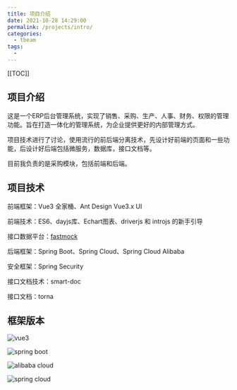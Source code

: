 ```yaml
---
title: 项目介绍
date: 2021-10-28 14:29:00
permalink: /projects/intro/
categories:
  - tbeam
tags: 
  - 
---
```


[[TOC]]

## 项目介绍

这是一个ERP后台管理系统，实现了销售、采购、生产、人事、财务、权限的管理功能。旨在打造一体化的管理系统，为企业提供更好的内部管理方式。

项目技术进行了讨论，使用流行的前后端分离技术，先设计好前端的页面和一些功能，后设计好后端包括微服务，数据库，接口文档等。

目前我负责的是采购模块，包括前端和后端。



## 项目技术

前端框架：Vue3 全家桶、Ant Design Vue3.x UI

前端技术：ES6、dayjs库、Echart图表、driverjs 和 introjs 的新手引导

接口数据平台：[fastmock](https://www.fastmock.site/#/)

后端框架：Spring Boot、Spring Cloud、Spring Cloud Alibaba

安全框架：Spring Security

接口文档技术：smart-doc

接口文档：torna

## 框架版本

![vue3](https://img.shields.io/badge/vue3-v^3.0.0-green)

![spring boot](https://img.shields.io/badge/spring%20boot-v2.3.2.RELEASE-blue)

![alibaba cloud](https://img.shields.io/badge/alibaba%20cloud-v2.2.6.RELEASE-red)

![spring cloud](https://img.shields.io/badge/spring%20cloud-Hoxton.SR9-success)


